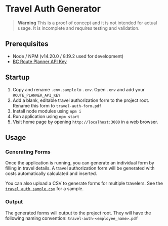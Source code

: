 # Travel Auth Generator

> **Warning**
> This is a proof of concept and it is not intended for actual usage. It is incomplete and requires testing and validation.

## Prerequisites

- Node / NPM (v14.20.0 / 8.19.2 used for development)
- [BC Route Planner API Key](https://api.gov.bc.ca/devportal/api-directory/740?preview=false)

## Startup

1. Copy and rename `.env.sample` to `.env`. Open `.env` and add your `ROUTE_PLANNER_API_KEY`
2. Add a blank, editable travel authorization form to the project root. Rename this form to `travel-auth-form.pdf`
3. Install node modules using `npm i`
4. Run application using `npm start`
5. Visit home page by opening `http://localhost:3000` in a web browser.

## Usage

### Generating Forms

Once the application is running, you can generate an individual form by filling in travel details. A travel authorization form will be generated with costs automatically calculated and inserted.

You can also upload a CSV to generate forms for multiple travelers. See the [`travel_auth_sample.csv`](travel_auth_sample.csv) for a sample.

### Output

The generated forms will output to the project root. They will have the following naming convention: `travel-auth-<employee_name>.pdf`

